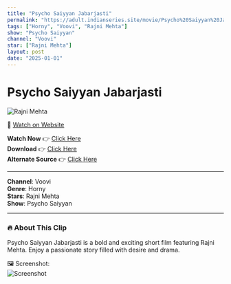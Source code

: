```yaml
---
title: "Psycho Saiyyan Jabarjasti"
permalink: "https://adult.indianseries.site/movie/Psycho%20Saiyyan%20Jabarjasti"
tags: ["Horny", "Voovi", "Rajni Mehta"]
show: "Psycho Saiyyan"
channel: "Voovi"
star: ["Rajni Mehta"]
layout: post
date: "2025-01-01"
---
```


# Psycho Saiyyan Jabarjasti

![Rajni Mehta](https://shorts.desisins.com/wp-content/uploads/2024/09/Psycho-Saiyyan-Voovi-DesiSins.com_.jpg)

🔗 [Watch on Website](https://adult.indianseries.site/movie/Psycho%20Saiyyan%20Jabarjasti)

**Watch Now** 👉 [Click Here](https://adult.indianseries.site/movie/Psycho%20Saiyyan%20Jabarjasti)  
**Download** 👉 [Click Here](https://adult.indianseries.site/movie/Psycho%20Saiyyan%20Jabarjasti)  
**Alternate Source** 👉 [Click Here](https://adult.indianseries.site/movie/Psycho%20Saiyyan%20Jabarjasti)

---

**Channel**: Voovi  
**Genre**: Horny  
**Stars**: Rajni Mehta  
**Show**: Psycho Saiyyan

---

### 🔥 About This Clip

Psycho Saiyyan Jabarjasti is a bold and exciting short film featuring Rajni Mehta. Enjoy a passionate story filled with desire and drama.
 
🖼️ Screenshot:  
![Screenshot](https://shorts.desisins.com/wp-content/uploads/2024/09/Psycho-Saiyyan-Voovi-DesiSins.com_.jpg)
